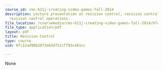 ```yaml
---
course_id: cms-611j-creating-video-games-fall-2014
description: Lecture presentation on revision control, revision control systems, and
  revision control operations.
file_location: /coursemedia/cms-611j-creating-video-games-fall-2014/6fc12ad90b28f3e63df521ff93c461cc_MITCMS_611JF14_Source_Cont.pdf
file_type: application/pdf
layout: pdf
title: Revision Control
type: course
uid: 6fc12ad90b28f3e63df521ff93c461cc

---
```

None